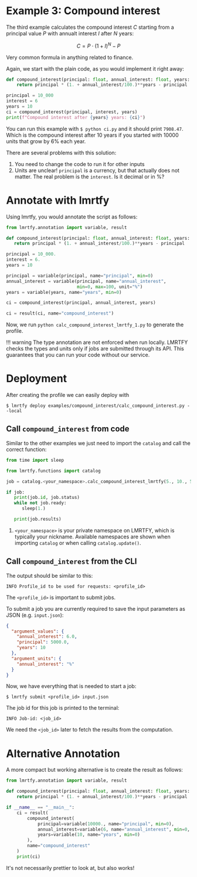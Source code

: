 # Example 3: Compound interest

The third example calculates the compound interest $C$ starting from a principal value $P$ with
annualt interest $I$ after $N$ years:

$$
C = P \cdot (1 + I)^N - P
$$

Very common formula in anything related to finance.

Again, we start with the plain code, as you would implement it right away:
```py title="calc_compound_interest.py" linenums="1"
def compound_interest(principal: float, annual_interest: float, years: int):
    return principal * (1. + annual_interest/100.)**years - principal

principal = 10_000
interest = 6
years = 10
ci = compound_interest(principal, interest, years)
print(f"Compound interest after {years} years: {ci}")
```

You can run this example with `$ python ci.py` and it should print `7908.47`. Which is the compound
interest after 10 years if you started with 10000 units that grow by 6% each year.

There are several problems with this solution:
1. You need to change the code to run it for other inputs
2. Units are unclear! `principal` is a currency, but that actually does not matter. The real problem
   is the `interest`. Is it decimal or in %?

# Annotate with lmrtfy

Using lmrtfy, you would annotate the script as follows:
```py title="calc_compound_interest_lmrtfy.py" linenums="1" hl_lines="1 10-13 17"
from lmrtfy.annotation import variable, result

def compound_interest(principal: float, annual_interest: float, years: int):
   return principal * (1. + annual_interest/100.)**years - principal

principal = 10_000.
interest = 6.
years = 10

principal = variable(principal, name="principal", min=0)
annual_interest = variable(principal, name="annual_interest", 
                           min=0, max=100, unit="%")
years = variable(years, name="years", min=0)

ci = compound_interest(principal, annual_interest, years)

ci = result(ci, name="compound_interest")

```

Now, we run `python calc_compound_interest_lmrtfy_1.py` to generate the profile.

!!! warning
    The type annotation are not enforced when run locally. LMRTFY checks the types and units only
    if jobs are submitted through its API. This guarantees that you can run your code without our
    service.

# Deployment

After creating the profile we can easily deploy with
```shell
$ lmrtfy deploy examples/compound_interest/calc_compound_interest.py --local
```

## Call `compound_interest` from code
Similar to the other examples we just need to import the `catalog` and call the correct function:
```py title="call_compound_interest.py" linenums="1"
from time import sleep

from lmrtfy.functions import catalog

job = catalog.<your_namespace>.calc_compound_interest_lmrtfy(5., 10., 5) # (1)!

if job:
   print(job.id, job.status)
   while not job.ready:
      sleep(1.)

   print(job.results)
```

1. `<your_namespace>` is your private namespace on LMRTFY, which is typically your nickname.
Available namespaces are shown when importing `catalog` or when calling `catalog.update()`.
 
## Call `compound_interest` from the CLI
The output should be similar to this:
```text
INFO Profile_id to be used for requests: <profile_id>
```

The `<profile_id>` is important to submit jobs. 


To submit a job you are currently required to save the input parameters as JSON (e.g. `input.json`):
```json title="input.json to calculate compound interest"
{
  "argument_values": {
    "annual_interest": 6.0,
    "principal": 5000.0,
    "years": 10
  },
  "argument_units": {
    "annual_interest": "%"
  }
}
```

Now, we have everything that is needed to start a job:
```shell
$ lmrtfy submit <profile_id> input.json
```

The job id for this job is printed to the terminal:
```text
INFO Job-id: <job_id>
```

We need the `<job_id>` later to fetch the results from the computation. 

# Alternative Annotation
A more compact but working alternative is to create the result as follows:
```python title="Alternative annotation" linenums="1"
from lmrtfy.annotation import variable, result

def compound_interest(principal: float, annual_interest: float, years: int):
    return principal * (1. + annual_interest/100.)**years - principal

if __name__ == "__main__":
    ci = result(
        compound_interest(
            principal=variable(10000., name="principal", min=0),
            annual_interest=variable(6, name="annual_interest", min=0, max=100, unit="%"),
            years=variable(10, name="years", min=0)
        ),
        name="compound_interest"
    )
    print(ci)
```

It's not necessarily prettier to look at, but also works!
